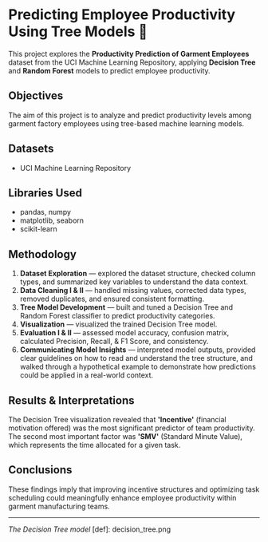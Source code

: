 # Predicting Employee Productivity Using Tree Models 🌲
This project explores the **Productivity Prediction of Garment Employees** dataset from the UCI Machine Learning Repository, applying **Decision Tree** and **Random Forest** models to predict employee productivity.


## Objectives
The aim of this project is to analyze and predict productivity levels among garment factory employees using tree-based machine learning models.  

## Datasets
- UCI Machine Learning Repository

## Libraries Used
- pandas, numpy
- matplotlib, seaborn
- scikit-learn

## Methodology
1. **Dataset Exploration** — explored the dataset structure, checked column types, and summarized key variables to understand the data context.  
2. **Data Cleaning I & II** — handled missing values, corrected data types, removed duplicates, and ensured consistent formatting.  
3. **Tree Model Development** — built and tuned a Decision Tree and Random Forest classifier to predict productivity categories.  
4. **Visualization** — visualized the trained Decision Tree model. 
5. **Evaluation I & II** — assessed model accuracy, confusion matrix, calculated Precision, Recall, & F1 Score, and consistency.
6. **Communicating Model Insights** — interpreted model outputs, provided clear guidelines on how to read and understand the tree structure, and walked through a hypothetical example to demonstrate how predictions could be applied in a real-world context.

## Results & Interpretations
The Decision Tree visualization revealed that **'Incentive'** (financial motivation offered) was the most significant predictor of team productivity. The second most important factor was **'SMV'** (Standard Minute Value), which represents the time allocated for a given task.

## Conclusions
These findings imply that improving incentive structures and optimizing task scheduling could meaningfully enhance employee productivity within garment manufacturing teams.

---
*The Decision Tree model*
[def]: decision_tree.png